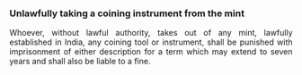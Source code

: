 ### Unlawfully taking a coining instrument from the mint
<div style="text-align: justify">

Whoever, without lawful authority, takes out of any mint, lawfully established in India, any coining tool or instrument, shall be punished with imprisonment of either description for a term which may extend to seven years and shall also be liable to a fine.

</div>
